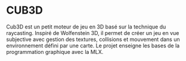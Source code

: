 # CUB3D

Cub3D est un petit moteur de jeu en 3D basé sur la technique du raycasting. Inspiré de Wolfenstein 3D, il permet de créer un jeu en vue subjective avec gestion des textures, collisions et mouvement dans un environnement défini par une carte. Le projet enseigne les bases de la programmation graphique avec la MLX.
